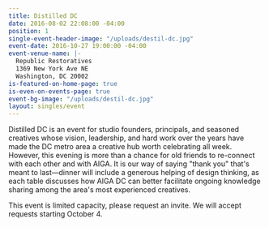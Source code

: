 ```yaml
---
title: Distilled DC
date: 2016-08-02 22:08:00 -04:00
position: 1
single-event-header-image: "/uploads/destil-dc.jpg"
event-date: 2016-10-27 19:00:00 -04:00
event-venue-name: |-
  Republic Restoratives
  1369 New York Ave NE
  Washington, DC 20002
is-featured-on-home-page: true
is-even-on-events-page: true
event-bg-image: "/uploads/destil-dc.jpg"
layout: singles/event
---
```


Distilled DC is an event for studio founders, principals, and seasoned creatives whose vision, leadership, and hard work over the years have made the DC metro area a creative hub worth celebrating all week. However, this evening is more than a chance for old friends to re-connect with each other and with AIGA. It is our way of saying "thank you" that's meant to last—dinner will include a generous helping of design thinking, as each table discusses how AIGA DC can better facilitate ongoing knowledge sharing among the area's most experienced creatives. 

This event is limited capacity, please request an invite. We will accept requests starting October 4.

